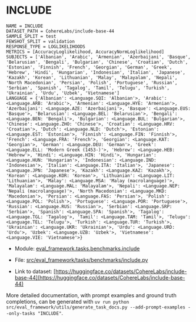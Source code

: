 # INCLUDE

````
NAME = INCLUDE
DATASET_PATH = CohereLabs/include-base-44
SAMPLE_SPLIT = test
FEWSHOT_SPLIT = validation
RESPONSE_TYPE = LOGLIKELIHOODS
METRICS = [AccuracyLoglikelihood, AccuracyNormLoglikelihood]
SUBJECTS = ['Albanian', 'Arabic', 'Armenian', 'Azerbaijani', 'Basque', 'Belarusian', 'Bengali', 'Bulgarian', 'Chinese', 'Croatian', 'Dutch', 'Estonian', 'Finnish', 'French', 'Georgian', 'German', 'Greek', 'Hebrew', 'Hindi', 'Hungarian', 'Indonesian', 'Italian', 'Japanese', 'Kazakh', 'Korean', 'Lithuanian', 'Malay', 'Malayalam', 'Nepali', 'North Macedonian', 'Persian', 'Polish', 'Portuguese', 'Russian', 'Serbian', 'Spanish', 'Tagalog', 'Tamil', 'Telugu', 'Turkish', 'Ukrainian', 'Urdu', 'Uzbek', 'Vietnamese']
LANGUAGE = {'Albanian': <Language.SQI: 'Albanian'>, 'Arabic': <Language.ARB: 'Arabic'>, 'Armenian': <Language.HYE: 'Armenian'>, 'Azerbaijani': <Language.AZE: 'Azerbaijani'>, 'Basque': <Language.EUS: 'Basque'>, 'Belarusian': <Language.BEL: 'Belarusian'>, 'Bengali': <Language.BEN: 'Bengali'>, 'Bulgarian': <Language.BUL: 'Bulgarian'>, 'Chinese': <Language.ZHO: 'Chinese'>, 'Croatian': <Language.HRV: 'Croatian'>, 'Dutch': <Language.NLD: 'Dutch'>, 'Estonian': <Language.EST: 'Estonian'>, 'Finnish': <Language.FIN: 'Finnish'>, 'French': <Language.FRA: 'French'>, 'Georgian': <Language.KAT: 'Georgian'>, 'German': <Language.DEU: 'German'>, 'Greek': <Language.ELL: 'Modern Greek (1453-)'>, 'Hebrew': <Language.HEB: 'Hebrew'>, 'Hindi': <Language.HIN: 'Hindi'>, 'Hungarian': <Language.HUN: 'Hungarian'>, 'Indonesian': <Language.IND: 'Indonesian'>, 'Italian': <Language.ITA: 'Italian'>, 'Japanese': <Language.JPN: 'Japanese'>, 'Kazakh': <Language.KAZ: 'Kazakh'>, 'Korean': <Language.KOR: 'Korean'>, 'Lithuanian': <Language.LIT: 'Lithuanian'>, 'Malay': <Language.MSA: 'Malay (macrolanguage)'>, 'Malayalam': <Language.MAL: 'Malayalam'>, 'Nepali': <Language.NEP: 'Nepali (macrolanguage)'>, 'North Macedonian': <Language.MKD: 'Macedonian'>, 'Persian': <Language.FAS: 'Persian'>, 'Polish': <Language.POL: 'Polish'>, 'Portuguese': <Language.POR: 'Portuguese'>, 'Russian': <Language.RUS: 'Russian'>, 'Serbian': <Language.SRP: 'Serbian'>, 'Spanish': <Language.SPA: 'Spanish'>, 'Tagalog': <Language.TGL: 'Tagalog'>, 'Tamil': <Language.TAM: 'Tamil'>, 'Telugu': <Language.TEL: 'Telugu'>, 'Turkish': <Language.TUR: 'Turkish'>, 'Ukrainian': <Language.UKR: 'Ukrainian'>, 'Urdu': <Language.URD: 'Urdu'>, 'Uzbek': <Language.UZB: 'Uzbek'>, 'Vietnamese': <Language.VIE: 'Vietnamese'>}
````

- Module: [eval_framework.tasks.benchmarks.include](eval_framework.tasks.benchmarks.include)

- File: [src/eval_framework/tasks/benchmarks/include.py](../../src/eval_framework/tasks/benchmarks/include.py)

- Link to dataset: [https://huggingface.co/datasets/CohereLabs/include-base-44](https://huggingface.co/datasets/CohereLabs/include-base-44)

More detailed documentation, with prompt examples and ground truth completions, can be generated with `uv run python src/eval_framework/utils/generate_task_docs.py --add-prompt-examples --only-tasks "INCLUDE"`.
